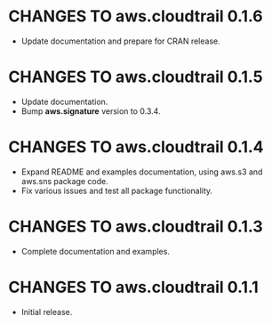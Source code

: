 # CHANGES TO aws.cloudtrail 0.1.6

* Update documentation and prepare for CRAN release.

# CHANGES TO aws.cloudtrail 0.1.5

* Update documentation.
* Bump **aws.signature** version to 0.3.4.

# CHANGES TO aws.cloudtrail 0.1.4

* Expand README and examples documentation, using aws.s3 and aws.sns package code.
* Fix various issues and test all package functionality.

# CHANGES TO aws.cloudtrail 0.1.3

* Complete documentation and examples.

# CHANGES TO aws.cloudtrail 0.1.1

* Initial release.
